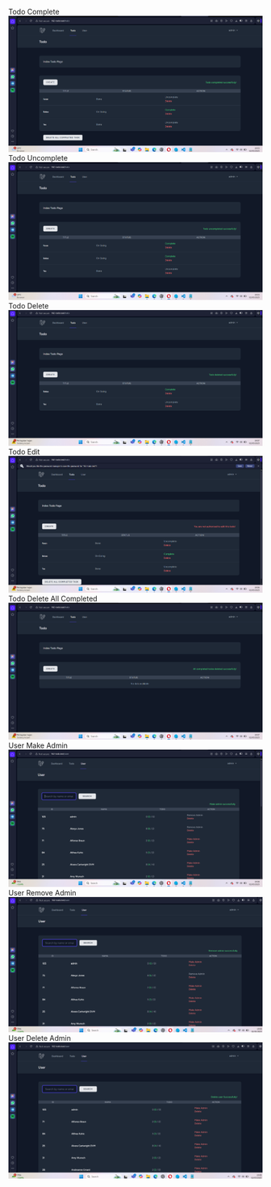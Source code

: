 Todo Complete
![alt text](image-7.png)
Todo Uncomplete
![alt text](image-6.png)
Todo Delete
![alt text](image-9.png)
Todo Edit
![alt text](image-8.png)
Todo Delete All Completed
![alt text](image-10.png)
User Make Admin
![alt text](image-11.png)
User Remove Admin
![alt text](image-12.png)
User Delete Admin
![alt text](image-13.png)